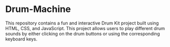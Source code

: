 # Drum-Machine
This repository contains a fun and interactive Drum Kit project built using HTML, CSS, and JavaScript. This project allows users to play different drum sounds by either clicking on the drum buttons or using the corresponding keyboard keys.

